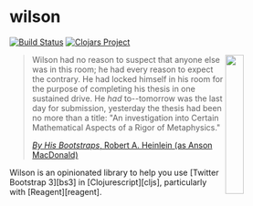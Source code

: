 # wilson

[![Build Status](https://travis-ci.org/RackSec/wilson.svg?branch=master)](https://travis-ci.org/RackSec/wilson)
[![Clojars Project](http://clojars.org/wilson/latest-version.svg)](http://clojars.org/wilson)

<img width="25%" src="https://upload.wikimedia.org/wikipedia/en/a/aa/By_His_Bootstraps_ASF_Oct_1941.jpg" align="right">

> Wilson had no reason to suspect that anyone else was in this room;
> he had every reason to expect the contrary. He had locked himself in
> his room for the purpose of completing his thesis in one sustained
> drive. He *had* to--tomorrow was the last day for submission,
> yesterday the thesis had been no more than a title: "An
> investigation into Certain Mathematical Aspects of a Rigor of
> Metaphysics."
>
> [*By His Bootstraps*, Robert A. Heinlein (as Anson MacDonald)][book]

Wilson is an opinionated library to help you use [Twitter Bootstrap 3][bs3] in [Clojurescript][cljs], particularly with [Reagent][reagent].

[book]: https://en.wikipedia.org/wiki/By_His_Bootstraps
